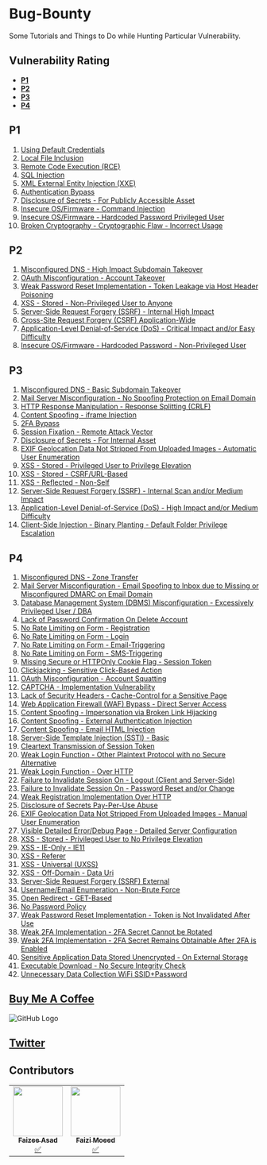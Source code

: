 
# Bug-Bounty

Some Tutorials and Things to Do while Hunting Particular Vulnerability. 

## Vulnerability Rating

+ **[P1](#p1)**
+ **[P2](#p2)**
+ **[P3](#p3)**
+ **[P4](#p4)**

## P1
1. [Using Default Credentials](/P1/p1-1.md)
2. [Local File Inclusion](/P1/p1-2.md)
3. [Remote Code Execution (RCE)](/P1/p1-3.md)
4. [SQL Injection](/P1%20Category/p1-4.md)
5. [XML External Entity Injection (XXE)](/P1%20Category/p1-5.md)
6. [Authentication Bypass](/P1%20Category/p1-6.md)
7. [Disclosure of Secrets - For Publicly Accessible Asset](/P1%20Category/p1-7.md)
8. [Insecure OS/Firmware - Command Injection](/P1%20Category/p1-8.md)
9. [Insecure OS/Firmware - Hardcoded Password Privileged User](/P1%20Category/p1-9.md)
10. [Broken Cryptography - Cryptographic Flaw - Incorrect Usage](/P1%20Category/p1-10.md)

## P2
1. [Misconfigured DNS - High Impact Subdomain Takeover](/P2%20Category/p2-1.md)
2. [OAuth Misconfiguration - Account Takeover](/P2%20Category/p2-2.md)
3. [Weak Password Reset Implementation - Token Leakage via Host Header Poisoning](/P2%20Category/p2-3.md)
4. [XSS - Stored - Non-Privileged User to Anyone](/P2%20Category/p2-4.md)
5. [Server-Side Request Forgery (SSRF) - Internal High Impact](/P2%20Category/p2-5.md)
6. [Cross-Site Request Forgery (CSRF) Application-Wide](/P2%20Category/p2-6.md)
7. [Application-Level Denial-of-Service (DoS) - Critical Impact and/or Easy Difficulty](/P2%20Category/p2-7.md)
8. [Insecure OS/Firmware - Hardcoded Password - Non-Privileged User](/P2%20Category/p2-8.md)

## P3
1. [Misconfigured DNS - Basic Subdomain Takeover](/P3%20Category/p3-1.md)
2. [Mail Server Misconfiguration - No Spoofing Protection on Email Domain](/P3%20Category/p3-2.md)
3. [HTTP Response Manipulation - Response Splitting (CRLF)](/P3%20Category/p3-3.md)
4. [Content Spoofing - iframe Injection](/P3%20Category/p3-4.md)
5. [2FA Bypass](/P3%20Category/p3-5.md)
6. [Session Fixation - Remote Attack Vector](/P3%20Category/p3-6.md)
7. [Disclosure of Secrets - For Internal Asset](/P3%20Category/p3-7.md)
8. [EXIF Geolocation Data Not Stripped From Uploaded Images - Automatic User Enumeration](/P3%20Category/p3-8.md)
9. [XSS - Stored - Privileged User to Privilege Elevation](/P3%20Category/p3-9.md)
10. [XSS - Stored - CSRF/URL-Based](/P3%20Category/p3-10.md)
11. [XSS - Reflected - Non-Self](/P3%20Category/p3-11.md)
12. [Server-Side Request Forgery (SSRF) - Internal Scan and/or Medium Impact](/P3%20Category/p3-12.md)
13. [Application-Level Denial-of-Service (DoS) - High Impact and/or Medium Difficulty](/P3%20Category/p3-13.md)
14. [Client-Side Injection - Binary Planting - Default Folder Privilege Escalation](/P3%20Category/p3-14.md)

## P4
1. [Misconfigured DNS - Zone Transfer](/P4%20Category/p4-1.md)
2. [Mail Server Misconfiguration - Email Spoofing to Inbox due to Missing or Misconfigured DMARC on Email Domain](/P4%20Category/p4-2.md)
3. [Database Management System (DBMS) Misconfiguration - Excessively Privileged User / DBA](/P4%20Category/p4-3.md)
4. [Lack of Password Confirmation On Delete Account](/P4%20Category/p4-4.md)
5. [No Rate Limiting on Form - Registration](/P4%20Category/p4-5.md)
6. [No Rate Limiting on Form - Login](/P4%20Category/p4-6.md)
7. [No Rate Limiting on Form - Email-Triggering](/P4%20Category/p4-7.md)
8. [No Rate Limiting on Form - SMS-Triggering](/P4%20Category/p4-8.md)
9. [Missing Secure or HTTPOnly Cookie Flag - Session Token](/P4%20Category/p4-9.md)
10. [Clickjacking - Sensitive Click-Based Action](/P4%20Category/p4-10.md)
11. [OAuth Misconfiguration - Account Squatting](/P4%20Category/p4-11.md)
12. [CAPTCHA - Implementation Vulnerability](/P4%20Category/p4-12.md)
13. [Lack of Security Headers - Cache-Control for a Sensitive Page](/P4%20Category/p4-13.md)
14. [Web Application Firewall (WAF) Bypass - Direct Server Access](/P4%20Category/p4-14.md)
15. [Content Spoofing - Impersonation via Broken Link Hijacking](/P4%20Category/p4-15.md)
16. [Content Spoofing - External Authentication Injection](/P4%20Category/p4-16.md) 
17. [Content Spoofing - Email HTML Injection](/P4%20Category/p4-17.md)
18. [Server-Side Template Injection (SSTI) - Basic](/P4%20Category/p4-18.md)
19. [Cleartext Transmission of Session Token](/P4%20Category/p4-19.md)
20. [Weak Login Function - Other Plaintext Protocol with no Secure Alternative ](/P4%20Category/p4-20.md)
21. [Weak Login Function - Over HTTP](/P4%20Category/p4-21.md)
22. [Failure to Invalidate Session On - Logout (Client and Server-Side)](/P4%20Category/p4-22.md)
23. [Failure to Invalidate Session On - Password Reset and/or Change](/P4%20Category/p4-23.md)
24. [Weak Registration Implementation Over HTTP](/P4%20Category/p4-24.md)
25. [Disclosure of Secrets Pay-Per-Use Abuse](/P4%20Category/p4-25.md)
26. [EXIF Geolocation Data Not Stripped From Uploaded Images - Manual User Enumeration](/P4%20Category/p4-26.md)
27. [Visible Detailed Error/Debug Page - Detailed Server Configuration](/P4%20Category/p4-27.md)
28. [XSS - Stored - Privileged User to No Privilege Elevation](/P4%20Category/p4-28.md)
29. [XSS - IE-Only - IE11](/P4%20Category/p4-29.md)
30. [XSS - Referer](/P4%20Category/p4-30.md)
31. [XSS - Universal (UXSS)](/P4%20Category/p4-31.md)
32. [XSS - Off-Domain - Data Uri](/P4%20Category/p4-32.md)
33. [Server-Side Request Forgery (SSRF) External](/P4%20Category/p4-33.md)
34. [Username/Email Enumeration - Non-Brute Force](/P4%20Category/p4-34.md)
35. [Open Redirect - GET-Based](/P4%20Category/p4-35.md)
36. [No Password Policy](/P4%20Category/p4-36.md)
37. [Weak Password Reset Implementation - Token is Not Invalidated After Use](/P4%20Category/p4-37.md)
38. [Weak 2FA Implementation - 2FA Secret Cannot be Rotated](/P4%20Category/p4-38.md)
39. [Weak 2FA Implementation - 2FA Secret Remains Obtainable After 2FA is Enabled](/P4%20Category/p4-39.md)
40. [Sensitive Application Data Stored Unencrypted - On External Storage](/P4%20Category/p4-40.md)
41. [Executable Download - No Secure Integrity Check](/P4%20Category/p4-41.md)
42. [Unnecessary Data Collection WiFi SSID+Password](/P4%20Category/p4-42.md)



## [Buy Me A Coffee](https://www.buymeacoffee.com/faizee)
![GitHub Logo](https://www.bmtdesigner.com/wp-content/uploads/2020/09/Buy-Me-a-Coffee-01.jpg) 

## [Twitter](https://twitter.com/faizee_asad)
 
## Contributors

<table>
	<tr>
		<td align="center"><a href="https://github.com/Faizee-Asad"><img src="https://avatars.githubusercontent.com/u/72010857?v=4?s=100" width="100px" height="100px" alt=""/><br><sub><b>Faizee Asad</b></sub></a><br><a href="#tutorial-Faizee-Asad" title="Tutorials">✅</a></td>
		<td align="center"><a href="https://github.com/Moeed9112"><img src="https://selftaught.blog/wp-content/uploads/2020/04/computer-2982270_1920.jpg" width="100px" height="100px" alt=""/><br><sub><b>Faizi Moeed</b></sub></a><br><a href="#tutorial-Moeed9112" title="Tutorials">✅</a></td>
	</tr>
</table>

